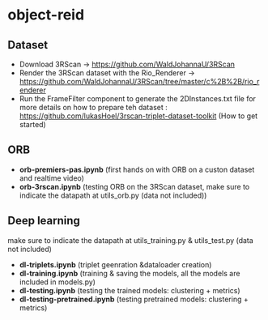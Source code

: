 # object-reid

## Dataset
* Download 3RScan -> https://github.com/WaldJohannaU/3RScan
* Render the 3RScan dataset with the Rio_Renderer -> https://github.com/WaldJohannaU/3RScan/tree/master/c%2B%2B/rio_renderer
* Run the FrameFilter component to generate the 2DInstances.txt file
 for more details on how to prepare teh dataset : https://github.com/lukasHoel/3rscan-triplet-dataset-toolkit (How to get started)
## ORB
* **orb-premiers-pas.ipynb** (first hands on with ORB on a custon dataset and realtime video)
* **orb-3rscan.ipynb** (testing ORB on the 3RScan dataset, make sure to indicate the datapath at utils_orb.py (data not included))
## Deep learning
make sure to indicate the datapath at utils_training.py & utils_test.py (data not included)
* **dl-triplets.ipynb** (triplet geenration &dataloader creation)
* **dl-training.ipynb** (training & saving the models, all the models are included in models.py)
* **dl-testing.ipynb** (testing the trained models: clustering + metrics)
* **dl-testing-pretrained.ipynb** (testing pretrained models: clustering + metrics)